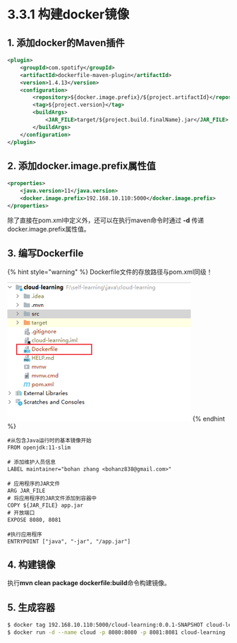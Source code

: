 # 3.3.1 构建docker镜像

## 1. 添加docker的Maven插件

```xml
<plugin>
    <groupId>com.spotify</groupId>
    <artifactId>dockerfile-maven-plugin</artifactId>
    <version>1.4.13</version>
    <configuration>
        <repository>${docker.image.prefix}/${project.artifactId}</repository>
        <tag>${project.version}</tag>
        <buildArgs>
            <JAR_FILE>target/${project.build.finalName}.jar</JAR_FILE>
        </buildArgs>
    </configuration>
</plugin>
```

## 2. 添加docker.image.prefix属性值

```xml
<properties>
    <java.version>11</java.version>
    <docker.image.prefix>192.168.10.110:5000</docker.image.prefix>
</properties>
```

除了直接在pom.xml中定义外，还可以在执行maven命令时通过 **-d** 传递docker.image.prefix属性值。

## 3. 编写Dockerfile

{% hint style="warning" %}
Dockerfile文件的存放路径与pom.xml同级！

<img src="../../../.gitbook/assets/image (5).png" alt="" data-size="original">
{% endhint %}

```docker
#从包含Java运行时的基本镜像开始
FROM openjdk:11-slim

# 添加维护人员信息
LABEL maintainer="bohan zhang <bohanz838@gmail.com>"

# 应用程序的JAR文件
ARG JAR_FILE
# 将应用程序的JAR文件添加到容器中
COPY ${JAR_FILE} app.jar
# 开放端口
EXPOSE 8080, 8081

#执行应用程序
ENTRYPOINT ["java", "-jar", "/app.jar"]
```

## 4. 构建镜像

执行**mvn clean package dockerfile:build**命令构建镜像。

## 5. 生成容器

```bash
$ docker tag 192.168.10.110:5000/cloud-learning:0.0.1-SNAPSHOT cloud-learning:latest
$ docker run -d --name cloud -p 8080:8080 -p 8081:8081 cloud-learning
```
